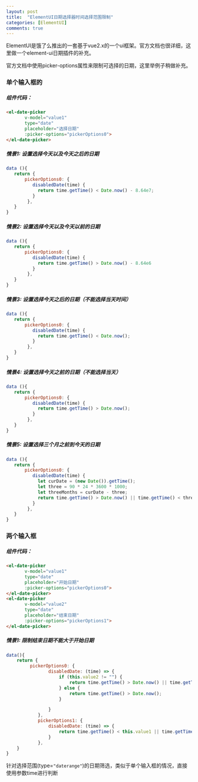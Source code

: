 ```yaml
---
layout: post
title:  "ElementUI日期选择器时间选择范围限制"
categories: [ElementUI]
comments: true
---
```

ElementUI是饿了么推出的一套基于vue2.x的一个ui框架。官方文档也很详细，这里做一个element-ui日期插件的补充。

官方文档中使用picker-options属性来限制可选择的日期，这里举例子稍做补充。

<!--more-->

### 单个输入框的

##### 组件代码：

~~~ html
<el-date-picker
       v-model="value1"
       type="date"
       placeholder="选择日期"
       :picker-options="pickerOptions0">
</el-date-picker>
~~~ 

##### 情景1: 设置选择今天以及今天之后的日期

~~~ js
data (){
   return {
       pickerOptions0: {
          disabledDate(time) {
            return time.getTime() < Date.now() - 8.64e7;
          }
        },  
   }     
} 
~~~ 

##### 情景2: 设置选择今天以及今天以前的日期

~~~ js
data (){
   return {
       pickerOptions0: {
          disabledDate(time) {
            return time.getTime() > Date.now() - 8.64e6
          }
        },  
   }     
} 
~~~ 

##### 情景3: 设置选择今天之后的日期（不能选择当天时间）

~~~ js
data (){
   return {
       pickerOptions0: {
          disabledDate(time) {
            return time.getTime() < Date.now();
          }
        },  
   }     
} 
~~~ 

##### 情景4: 设置选择今天之前的日期（不能选择当天）

~~~ js
data (){
   return {
       pickerOptions0: {
          disabledDate(time) {
            return time.getTime() > Date.now();
          }
        },  
   }     
}
~~~ 

##### 情景5: 设置选择三个月之前到今天的日期

~~~ js
data (){
   return {
       pickerOptions0: {
          disabledDate(time) {
            let curDate = (new Date()).getTime();
            let three = 90 * 24 * 3600 * 1000;
            let threeMonths = curDate - three;
            return time.getTime() > Date.now() || time.getTime() < threeMonths;;
          }
        },  
   }     
} 
~~~ 

### 两个输入框

##### 组件代码：

~~~ html
<el-date-picker
       v-model="value1"
       type="date"
       placeholder="开始日期"
       :picker-options="pickerOptions0">
</el-date-picker>
<el-date-picker
       v-model="value2"
       type="date"
       placeholder="结束日期"
       :picker-options="pickerOptions1">
</el-date-picker>
~~~ 

##### 情景1: 限制结束日期不能大于开始日期

~~~ js
data(){
    return {
         pickerOptions0: {
                disabledDate: (time) => {
                    if (this.value2 != "") {
                        return time.getTime() > Date.now() || time.getTime() > this.value2;
                    } else {
                        return time.getTime() > Date.now();
                    }

                }
            },
            pickerOptions1: {
                disabledDate: (time) => {
                    return time.getTime() < this.value1 || time.getTime() > Date.now();
                }
            },
    }      
}  
~~~ 

针对选择范围(type=`"daterange"`)的日期筛选，类似于单个输入框的情况，直接使用参数time进行判断



